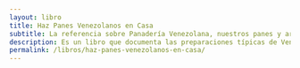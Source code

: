 ```yaml
---
layout: libro
title: Haz Panes Venezolanos en Casa
subtitle: La referencia sobre Panadería Venezolana, nuestros panes y aromas en un solo tomo.
description: Es un libro que documenta las preparaciones típicas de Venezuela en un lenguaje accesible.
permalink: /libros/haz-panes-venezolanos-en-casa/
---
```



